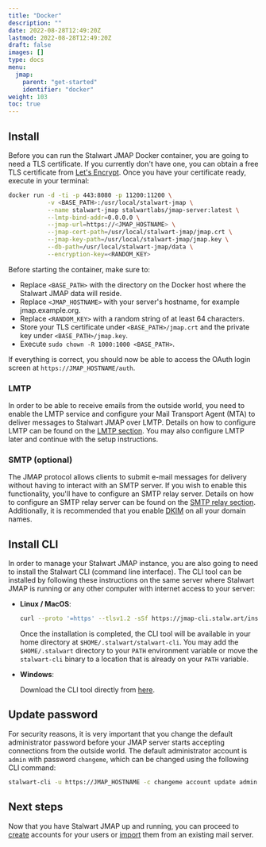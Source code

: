 ```yaml
---
title: "Docker"
description: ""
date: 2022-08-28T12:49:20Z
lastmod: 2022-08-28T12:49:20Z
draft: false
images: []
type: docs
menu:
  jmap:
    parent: "get-started"
    identifier: "docker"
weight: 103
toc: true
---
```


## Install

Before you can run the Stalwart JMAP Docker container, you are going to need a TLS certificate. 
If you currently don't have one, you can obtain a free TLS certificate from [Let's Encrypt](https://letsencrypt.org/).
Once you have your certificate ready, execute in your terminal:

```bash
docker run -d -ti -p 443:8080 -p 11200:11200 \
           -v <BASE_PATH>:/usr/local/stalwart-jmap \
           --name stalwart-jmap stalwartlabs/jmap-server:latest \
           --lmtp-bind-addr=0.0.0.0 \
           --jmap-url=https://<JMAP_HOSTNAME> \
           --jmap-cert-path=/usr/local/stalwart-jmap/jmap.crt \
           --jmap-key-path=/usr/local/stalwart-jmap/jmap.key \
           --db-path=/usr/local/stalwart-jmap/data \
           --encryption-key=<RANDOM_KEY>
```

Before starting the container, make sure to:
- Replace ``<BASE_PATH>`` with the directory on the Docker host where the Stalwart JMAP data will reside.
- Replace ``<JMAP_HOSTNAME>`` with your server's hostname, for example jmap.example.org.
- Replace ``<RANDOM_KEY>`` with a random string of at least 64 characters.
- Store your TLS certificate under ``<BASE_PATH>/jmap.crt`` and the private key under ``<BASE_PATH>/jmap.key``.
- Execute ``sudo chown -R 1000:1000 <BASE_PATH>``.

If everything is correct, you should now be able to access the OAuth login screen at ``https://JMAP_HOSTNAME/auth``.

### LMTP

In order to be able to receive emails from the outside world, you need to enable the LMTP service and configure your Mail Transport Agent (MTA)
to deliver messages to Stalwart JMAP over LMTP. Details on how to configure LMTP can be found on the [LMTP section](/jmap/configure/lmtp).
You may also configure LMTP later and continue with the setup instructions.

### SMTP (optional)

The JMAP protocol allows clients to submit e-mail messages for delivery without having to interact with an SMTP server. If you wish to enable
this functionality, you'll have to configure an SMTP relay server. Details on how to configure an SMTP relay server can be found on 
the [SMTP relay section](/jmap/configure/smtp). Additionally, it is recommended that you enable [DKIM](/jmap/manage/domains/#dkim) on all your domain names.


## Install CLI

In order to manage your Stalwart JMAP instance, you are also going to need to install the Stalwart CLI (command line interface).
The CLI tool can be installed by following these instructions on the same server where Stalwart JMAP 
is running or any other computer with internet access to your server:

- **Linux / MacOS**: 

    ```bash
    curl --proto '=https' --tlsv1.2 -sSf https://jmap-cli.stalw.art/install.sh | sh
    ```
    Once the installation is completed, the CLI tool will be available in your home directory at ``$HOME/.stalwart/stalwart-cli``. You may add the
    ``$HOME/.stalwart`` directory to your ``PATH`` environment variable or move the ``stalwart-cli`` binary to a location that is already
    on your ``PATH`` variable.

- **Windows**: 
  
    Download the CLI tool directly from [here](https://github.com/stalwartlabs/jmap-server-cli/releases/latest/download/stalwart-cli-x86_64-pc-windows-msvc.zip).

## Update password

For security reasons, it is very important that you change the default administrator password before your JMAP server starts 
accepting connections from the outside world. The default administrator account is ``admin`` with password ``changeme``, which can 
be changed using the following CLI command:

```bash
stalwart-cli -u https://JMAP_HOSTNAME -c changeme account update admin -p NEW_PASSWORD
```

## Next steps

Now that you have Stalwart JMAP up and running, you can proceed to [create](/jmap/manage/accounts) accounts for
your users or [import](/jmap/migrate/overview) them from an existing mail server.
